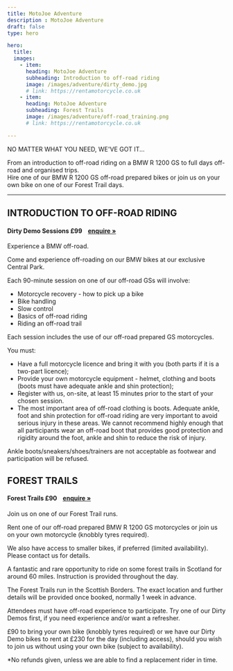 ```yaml
---
title: MotoJoe Adventure
description : MotoJoe Adventure
draft: false
type: hero

hero:
  title: 
  images: 
    - item:
      heading: MotoJoe Adventure
      subheading: Introduction to off-road riding
      image: /images/adventure/dirty_demo.jpg
      # link: https://rentamotorcycle.co.uk
    - item:
      heading: MotoJoe Adventure
      subheading: Forest Trails
      image: /images/adventure/off-road_training.png
      # link: https://rentamotorcycle.co.uk

---
```

<div class="">
    <div class="row">
        <div class="col">
            <p class="text-center text-muted">NO MATTER WHAT YOU NEED, WE'VE GOT IT...</p>
        </div>
    </div>
    <div class="row">
        <div class="col">
            <p class="lead text-center">
                From an introduction to off-road riding on a BMW R 1200 GS to full days off-road and organised trips.
                <br />
                Hire one of our BMW R 1200 GS off-road prepared bikes or join us on your own bike on one of our Forest
                Trail days.
            </p>
        </div>
    </div>
    <hr class="featurette-divider">
    <div class="row">
        <div class="col">
            <h2 class="text-center mb-2">INTRODUCTION TO OFF-ROAD RIDING</h2>
        </div>
    </div>
    <div class="card">
        <h4 class="card-header d-flex justify-content-between align-items-center">
            Dirty Demo Sessions
            <span>£99&nbsp;&nbsp;&nbsp;&nbsp;<a class="btn btn-main-sm" href="mailto:adventure@motojoe.co.uk">enquire
                    »</a></span>
        </h4>
        <div class="card-body">
            <p class="lead">Experience a BMW off-road.</p>
            <p>Come and experience off-roading on our BMW bikes at our exclusive Central Park.</p>
            <p>Each 90-minute session on one of our off-road GSs will involve:</p>
            <ul>
                <li>Motorcycle recovery - how to pick up a bike</li>
                <li>Bike handling</li>
                <li>Slow control</li>
                <li>Basics of off-road riding</li>
                <li>Riding an off-road trail</li>
            </ul>
            <p>Each session includes the use of our off-road prepared GS motorcycles.</p>
            <p>You must:</p>
            <ul>
                <li>Have a full motorcycle licence and bring it with you (both parts if it is a two-part licence);</li>
                <li>Provide your own motorcycle equipment - helmet, clothing and boots (boots must have adequate ankle and
                    shin protection);</li>
                <li>Register with us, on-site, at least 15 minutes prior to the start of your chosen session.</li>
                <li>The most important area of off-road clothing is boots. Adequate ankle, foot and shin protection for
                    off-road riding are very important to avoid serious injury in these areas. We cannot recommend highly
                    enough that all participants wear an off-road boot that provides good protection and rigidity around the
                    foot, ankle and shin to reduce the risk of injury.</li>
            </ul>
            <p>Ankle boots/sneakers/shoes/trainers are not acceptable as footwear and participation will be refused.</p>
        </div>
    </div>
    <div class="row">
        <div class="col">
            <h2 class="text-center mb-2 mt-2">FOREST TRAILS</h2>
        </div>
    </div>
    <div class="card">
        <h4 class="card-header d-flex justify-content-between align-items-center">
            Forest Trails
            <span>£90&nbsp;&nbsp;&nbsp;&nbsp;<a class="btn btn-main-sm" href="mailto:adventure@motojoe.co.uk">enquire
                    »</a></span>
        </h4>
        <div class="card-body">
            <p class="lead">Join us on one of our Forest Trail runs.</p>
            <p>Rent one of our off-road prepared BMW R 1200 GS motorcycles or join us on your own motorcycle (knobbly
                tyres required).</p>
            <p>We also have access to smaller bikes, if preferred (limited availability). Please contact us for details.
            </p>
            <p>A fantastic and rare opportunity to ride on some forest trails in Scotland for around 60 miles.
                Instruction is provided throughout the day.</p>
            <p>The Forest Trails run in the Scottish Borders. The exact location and further details will be provided
                once booked, normally 1 week in advance.</p>
            <p>Attendees must have off-road experience to participate. Try one of our Dirty Demos first, if you need
                experience and/or want a refresher.</p>
            <p>£90 to bring your own bike (knobbly tyres required) or we have our Dirty Demo bikes to rent at £230 for
                the day (including access), should you wish to join us without using your own bike (subject to
                availability).</p>
            *No refunds given, unless we are able to find a replacement rider in time.</p>
        </div>
    </div>
</div>
    